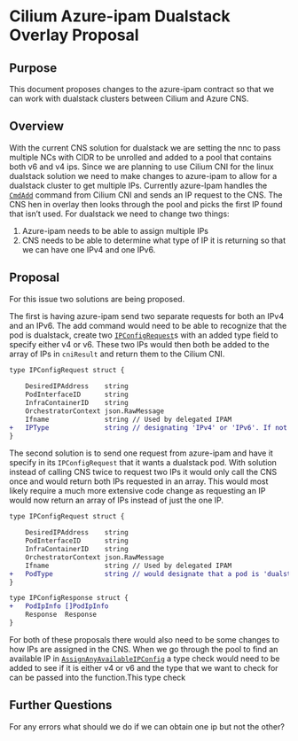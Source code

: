 # Cilium Azure-ipam Dualstack Overlay Proposal 

## Purpose 

This document proposes changes to the azure-ipam contract so that we can work with dualstack clusters between Cilium and Azure CNS. 

## Overview 

With the current CNS solution for dualstack we are setting the nnc to pass multiple NCs with CIDR to be unrolled and added to a pool that contains both v6 and v4 ips. Since we are planning to use Cilium CNI for the linux dualstack solution we need to make changes to azure-ipam to allow for a dualstack cluster to get multiple IPs. Currently azure-Ipam handles the [`CmdAdd`](https://github.com/Azure/azure-container-networking/blob/master/azure-ipam/ipam.go) command from Cilium CNI and sends an IP request to the CNS. The CNS hen in overlay then looks through the pool and picks the first IP found that isn’t used. For dualstack we need to change two things:
1. Azure-ipam needs to be able to assign multiple IPs
2. CNS needs to be able to determine what type of IP it is returning so that we can have one IPv4 and one IPv6. 

## Proposal 

For this issue two solutions are being proposed.  

The first is having azure-ipam send two separate requests for both an IPv4 and an IPv6. The add command would need to be able to recognize that the pod is dualstack, create two [`IPConfigRequest`](https://github.com/Azure/azure-container-networking/blob/master/cns/NetworkContainerContract.go)s with an added type field to specify either v4 or v6. These two IPs would then both be added to the array of IPs in `cniResult` and return them to the Cilium CNI. 

```diff
type IPConfigRequest struct {
	
    DesiredIPAddress    string
    PodInterfaceID      string
    InfraContainerID    string
    OrchestratorContext json.RawMessage
    Ifname              string // Used by delegated IPAM
+   IPType              string // designating 'IPv4' or 'IPv6'. If not filled than we will return first IP of any type
}
```

The second solution is to send one request from azure-ipam and have it specify in its `IPConfigRequest` that it wants a dualstack pod. With solution instead of calling CNS twice to request two IPs it would only call the CNS once and would return both IPs requested in an array. This would most likely require a much more extensive code change as requesting an IP would now return an array of IPs instead of just the one IP.  

```diff
type IPConfigRequest struct {
	
    DesiredIPAddress    string
    PodInterfaceID      string
    InfraContainerID    string
    OrchestratorContext json.RawMessage
    Ifname              string // Used by delegated IPAM
+   PodType             string // would designate that a pod is 'dualstack' and search for two IPs instead of just one 
}
```

```diff
type IPConfigResponse struct {
+   PodIpInfo []PodIpInfo 
    Response  Response
}
```

For both of these proposals there would also need to be some changes to how IPs are assigned in the CNS. When we go through the pool to find an available IP in [`AssignAnyAvailableIPConfig`](https://github.com/Azure/azure-container-networking/blob/master/cns/restserver/ipam.go) a type check would need to be added to see if it is either v4 or v6 and the type that we want to check for can be passed into the function.This type check 

## Further Questions 

For any errors what should we do if we can obtain one ip but not the other? 
